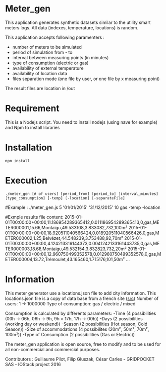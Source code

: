 # Meter_gen
This application generates synthetic datasets similar to the utility smart meters logs.
All data (indexes, temperature, locations) is random. 

This application accepts following paramenters :
- number of meters to be simulated
- period of simulation from - to
- interval between measuring points (in minutes)
- type of consumption (electric or gas)
- availability of external temperature
- availability of location data
- files separation mode (one file by user, or one file by x measuring point)

The result files are location in /out 

# Requirement
This is a Nodejs script. You need to install nodejs (using nave for example) and Npm to install libraries

# Installation
	npm install
# Execution	
	./meter_gen [# of users] [period_from] [period_to] [interval_minutes] [type_consumption] [-temp] [-location] [-separateFile]

#Example : 
	./meter_gen.js 5 '01/01/2015' '31/12/2015' 10 gas -temp -location
	
#Exmple results file content:
	2015-01-01T00:00:00+00:00,11.186954289365412,0.011186954289365413,0,gas,METER000001,15.66,Montaigu,49.533108,3.833082,732,100m²
	2015-01-01T00:00:00+00:00,18.920511040566424,0.018920511040566426,0,gas,METER000002,1.25,Belvézet,44.548239,3.753488,92,70m²
	2015-01-01T00:00:00+00:00,4.124213316144373,0.0041242133161443735,0,gas,METER000003,18.68,Montaigu,49.532154,3.832823,732,20m²
	2015-01-01T00:00:00+00:00,12.960750499352578,0.012960750499352578,0,gas,METER000004,13.72,Trémoulet,43.165460,1.715176,101,50m²
	...
	
# Information
This meter generator use a locations.json file to add city information. This locations.json file is a copy of data base from a french site (<a href="http://sql.sh/736-base-donnees-villes-francaises">src</a>)
Number of users: 1 -> 1000000
Type of consumption: gas / electric / mixed

Consumption is calculated by differents parameters:
	-Time (4 possibilities (00h -> 06h, 06h -> 9h, 9h > 17h, 17h -> 00h))
	-Days (2 possibilities (working day or weekend))
	-Season (2 possibilities (Hot season, Cold Season))
	-Size of accommodations (4 possibilites (20m², 50m², 70m², 100m²))
	-Type of Consumption (2 possibilities (Gas or Electric)) 


The meter_gen application is open source, free to modify and to be used for all non-commercial and commercial purposes.

Contributors : Guillaume Pilot, Filip Gluszak, César Carles - GRIDPOCKET SAS - IOStack project 2016

